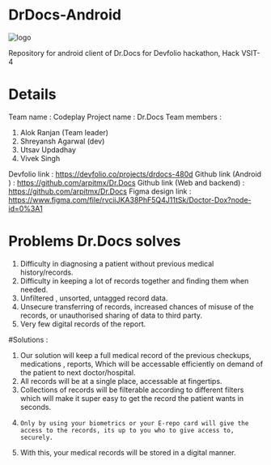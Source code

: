 # DrDocs-Android
![logo](https://user-images.githubusercontent.com/59350776/193441002-4e0dd7ee-b775-49b6-849b-7582078acabf.jpg)


Repository for android client of Dr.Docs for Devfolio hackathon, Hack VSIT-4

# Details
Team name : Codeplay
Project name : Dr.Docs
Team members :
 1. Alok Ranjan (Team leader)
 2. Shreyansh Agarwal (dev)
 3. Utsav Updadhay
 4. Vivek Singh
 
 Devfolio link : https://devfolio.co/projects/drdocs-480d
 Github link (Android ) : https://github.com/arpitmx/Dr.Docs
 Github link (Web and backend) : https://github.com/arpitmx/Dr.Docs
 Figma design link : https://www.figma.com/file/rvciiJKA38PhF5Q4J11tSk/Doctor-Dox?node-id=0%3A1
 
# Problems Dr.Docs solves

 1.	Difficulty in diagnosing a patient without previous medical history/records.
 2.	Difficulty in keeping a lot of records together and finding them when needed.
 3.	Unfiltered , unsorted, untagged record data.
 4.	Unsecure transferring of records, increased chances of misuse of the records, or unauthorised  sharing  of data to third party.
 5.	Very few digital records of the report.
 
#Solutions : 
 1.	Our solution will keep a full medical record of the previous checkups, medications , reports,
    Which will be accessable efficiently on demand of the patient to next doctor/hospital.
 2.	All records will be at a single place, accessable at fingertips.
 3.	Collections of records will be filterable according to different filters which will make it super easy to get the record the patient wants in seconds.
 4.		Only by using your biometrics or your E-repo card will give the access to the records, its up to you who to give access to, securely.
 5.	With this, your medical records will be stored in a digital manner.

 
